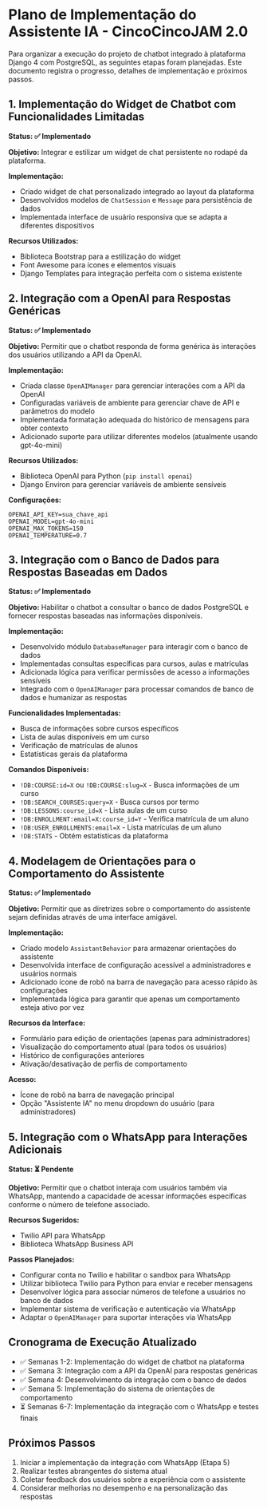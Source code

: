 # Plano de Implementação do Assistente IA - CincoCincoJAM 2.0

Para organizar a execução do projeto de chatbot integrado à plataforma Django 4 com PostgreSQL, as seguintes etapas foram planejadas. Este documento registra o progresso, detalhes de implementação e próximos passos.

## 1. Implementação do Widget de Chatbot com Funcionalidades Limitadas

**Status: ✅ Implementado**

**Objetivo:** Integrar e estilizar um widget de chat persistente no rodapé da plataforma.

**Implementação:**
- Criado widget de chat personalizado integrado ao layout da plataforma
- Desenvolvidos modelos de `ChatSession` e `Message` para persistência de dados
- Implementada interface de usuário responsiva que se adapta a diferentes dispositivos

**Recursos Utilizados:**
- Biblioteca Bootstrap para a estilização do widget
- Font Awesome para ícones e elementos visuais
- Django Templates para integração perfeita com o sistema existente

## 2. Integração com a OpenAI para Respostas Genéricas

**Status: ✅ Implementado**

**Objetivo:** Permitir que o chatbot responda de forma genérica às interações dos usuários utilizando a API da OpenAI.

**Implementação:**
- Criada classe `OpenAIManager` para gerenciar interações com a API da OpenAI
- Configuradas variáveis de ambiente para gerenciar chave de API e parâmetros do modelo
- Implementada formatação adequada do histórico de mensagens para obter contexto
- Adicionado suporte para utilizar diferentes modelos (atualmente usando gpt-4o-mini)

**Recursos Utilizados:**
- Biblioteca OpenAI para Python (`pip install openai`)
- Django Environ para gerenciar variáveis de ambiente sensíveis

**Configurações:**
```
OPENAI_API_KEY=sua_chave_api
OPENAI_MODEL=gpt-4o-mini
OPENAI_MAX_TOKENS=150
OPENAI_TEMPERATURE=0.7
```

## 3. Integração com o Banco de Dados para Respostas Baseadas em Dados

**Status: ✅ Implementado**

**Objetivo:** Habilitar o chatbot a consultar o banco de dados PostgreSQL e fornecer respostas baseadas nas informações disponíveis.

**Implementação:**
- Desenvolvido módulo `DatabaseManager` para interagir com o banco de dados
- Implementadas consultas específicas para cursos, aulas e matrículas
- Adicionada lógica para verificar permissões de acesso a informações sensíveis
- Integrado com o `OpenAIManager` para processar comandos de banco de dados e humanizar as respostas

**Funcionalidades Implementadas:**
- Busca de informações sobre cursos específicos
- Lista de aulas disponíveis em um curso
- Verificação de matrículas de alunos
- Estatísticas gerais da plataforma

**Comandos Disponíveis:**
- `!DB:COURSE:id=X` ou `!DB:COURSE:slug=X` - Busca informações de um curso
- `!DB:SEARCH_COURSES:query=X` - Busca cursos por termo
- `!DB:LESSONS:course_id=X` - Lista aulas de um curso
- `!DB:ENROLLMENT:email=X:course_id=Y` - Verifica matrícula de um aluno
- `!DB:USER_ENROLLMENTS:email=X` - Lista matrículas de um aluno
- `!DB:STATS` - Obtém estatísticas da plataforma

## 4. Modelagem de Orientações para o Comportamento do Assistente

**Status: ✅ Implementado**

**Objetivo:** Permitir que as diretrizes sobre o comportamento do assistente sejam definidas através de uma interface amigável.

**Implementação:**
- Criado modelo `AssistantBehavior` para armazenar orientações do assistente
- Desenvolvida interface de configuração acessível a administradores e usuários normais
- Adicionado ícone de robô na barra de navegação para acesso rápido às configurações
- Implementada lógica para garantir que apenas um comportamento esteja ativo por vez

**Recursos da Interface:**
- Formulário para edição de orientações (apenas para administradores)
- Visualização do comportamento atual (para todos os usuários)
- Histórico de configurações anteriores
- Ativação/desativação de perfis de comportamento

**Acesso:**
- Ícone de robô na barra de navegação principal
- Opção "Assistente IA" no menu dropdown do usuário (para administradores)

## 5. Integração com o WhatsApp para Interações Adicionais

**Status: ⏳ Pendente**

**Objetivo:** Permitir que o chatbot interaja com usuários também via WhatsApp, mantendo a capacidade de acessar informações específicas conforme o número de telefone associado.

**Recursos Sugeridos:**
- Twilio API para WhatsApp
- Biblioteca WhatsApp Business API

**Passos Planejados:**
- Configurar conta no Twilio e habilitar o sandbox para WhatsApp
- Utilizar biblioteca Twilio para Python para enviar e receber mensagens
- Desenvolver lógica para associar números de telefone a usuários no banco de dados
- Implementar sistema de verificação e autenticação via WhatsApp
- Adaptar o `OpenAIManager` para suportar interações via WhatsApp

## Cronograma de Execução Atualizado

- ✅ Semanas 1-2: Implementação do widget de chatbot na plataforma
- ✅ Semana 3: Integração com a API da OpenAI para respostas genéricas
- ✅ Semana 4: Desenvolvimento da integração com o banco de dados
- ✅ Semana 5: Implementação do sistema de orientações de comportamento
- ⏳ Semanas 6-7: Implementação da integração com o WhatsApp e testes finais

## Próximos Passos

1. Iniciar a implementação da integração com WhatsApp (Etapa 5)
2. Realizar testes abrangentes do sistema atual
3. Coletar feedback dos usuários sobre a experiência com o assistente
4. Considerar melhorias no desempenho e na personalização das respostas
